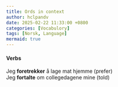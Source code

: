 ```yaml
---
title: Ords in context
author: hclpandv
date: 2025-02-22 11:33:00 +0800
categories: [Vocabulory]
tags: [Norsk, Language]
mermaid: true
---
```


#### Verbs

Jeg **foretrekker** å lage mat hjemme (prefer)  
Jeg **fortalte** om collegedagene mine (told)  


